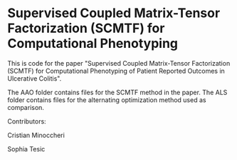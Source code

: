 # Supervised Coupled Matrix-Tensor Factorization (SCMTF) for Computational Phenotyping

This is code for the paper "Supervised Coupled Matrix-Tensor Factorization (SCMTF) for Computational Phenotyping of Patient Reported Outcomes in Ulcerative Colitis". 

The AAO folder contains files for the SCMTF method in the paper. The ALS folder contains files for the alternating optimization method used as comparison.

Contributors:

Cristian Minoccheri

Sophia Tesic
